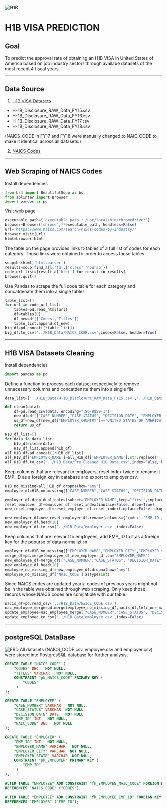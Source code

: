 ![H1B](https://images.techhive.com/images/article/2016/12/h-1b-visa9-100698034-large.jpg)
# __H1B VISA PREDICTION__
## __Goal__
To predict the approval rate of obtaining an H1B VISA in United States of America based on job industry sectors through availabe datasets of the most recent 4 fiscal years.

---------
## __Data Source__
1. [H1B VISA Datasets](https://www.kaggle.com/abishekanbarasan1995/h1b-case-status-prediction) 
*	H-1B_Disclosure_RAW_Data_FY15.csv 
*	H-1B_Disclosure_RAW_Data_FY16.csv 
*	H-1B_Disclosure_RAW_Data_FY17.csv 
*	H-1B_Disclosure_RAW_Data_FY18.csv 

(NAICS_CODE in FY17 and FY18 were manually changed to NAIC_CODE to make it identical across all datasets.)

2. [NAICS Codes](https://www.naics.com/search-naics-codes-by-industry/)

---------
## __Web Scraping of NAICS Codes__
Install dependencies
```python
from bs4 import BeautifulSoup as bs
from splinter import Browser
import pandas as pd
```
Visit web page 
```python
executable_path={'executable_path':'/usr/local/bin/chromedriver'}
browser=Browser('chrome',**executable_path, headless=False)
url='https://www.naics.com/search-naics-codes-by-industry/'
browser.visit(url)
html=browser.html
```
The table on the page provides links to tables of a full list of codes for each category. Those links were obtained in order to access those tables.
```python
soup=bs(html,'html.parser')
results=soup.find_all('td',{'class':'noWrap'})
code_url_list=[result.a['href'] for result in results]
browser.quit()
```
Use Pandas to scrape the full code table for each category and concatdenate them into a single tables.
```python
table_list=[]
for url in code_url_list:
    tables=pd.read_html(url) 
    df=tables[0] 
    df_new=df[['Codes','Titles']] 
    table_list.append(df_new)
big_df=pd.concat([*table_list])
big_df.to_csv('../H1B_Data/NAICS_CODE.csv',index=False, header=True)
```

---
## __H1B VISA Datasets Cleaning__
Install dependencies
```python
import pandas as pd
```
Define a function to process each dataset respectively to remove unnecessary columns and concatdenate them into a single file.
```python
data_list=['../H1B_Data/H-1B_Disclosure_RAW_Data_FY15.csv','../H1B_Data/H-1B_Disclosure_RAW_Data_FY16.csv','../H1B_Data/H-1B_Disclosure_RAW_Data_FY17.csv','../H1B_Data/H-1B_Disclosure_RAW_Data_FY18.csv']

def clean(data):
    df=pd.read_csv(data, encoding="ISO-8859-1")
    new_df=df[["CASE_NUMBER","CASE_STATUS", "DECISION_DATE", "EMPLOYER_NAME","EMPLOYER_CITY","EMPLOYER_STATE", "EMPLOYER_COUNTRY", "NAIC_CODE"]]
    us_df=new_df[new_df["EMPLOYER_COUNTRY"]=="UNITED STATES OF AMERICA"]
    return us_df

H1B_df_list=[]
for data in data_list:
    h1b_df=clean(data)
    H1B_df_list.append(h1b_df)
all_H1B_df=pd.concat([*H1B_df_list]) 
all_H1B_df['EMPLOYER_NAME']=all_H1B_df['EMPLOYER_NAME'].str.replace(',','') 
all_H1B_df.to_csv('../H1B_Data/Pre_Cleaned_H1B_Data.csv',index=False, header=True)
```
Keep columns that are relevant to employers, reset index twice to rename it EMP_ID as a foreign key in database and export to employer.csv.
```python
H1B_no_missing=all_H1B_df.dropna(how='any')
employee_df=H1B_no_missing[["CASE_NUMBER","CASE_STATUS", "DECISION_DATE", "EMPLOYER_NAME","NAIC_CODE"]]

employer_df.drop_duplicates(subset="EMPLOYER_NAME",keep="first",inplace=True)
reset_employer_df=employer_df.reset_index(inplace=False, drop=True)
new_reset_employer_df=reset_employer_df.reset_index(inplace=False, drop=False)

new_employer_df=new_reset_employer_df.rename(columns={'index':'EMP_ID'})
new_employer_df.head(10)
new_employer_df.to_csv('../H1B_Data/employer.csv',index=False)
```
Keep columns that are relevant to employees, add EMP_ID to it as a foreign key for the popurse of data normaliztion.
```python
employer_df=H1B_no_missing[["EMPLOYER_NAME","EMPLOYER_CITY","EMPLOYER_STATE"]]
merge_df=pd.merge(employee_df,new_employer_df,on="EMPLOYER_NAME")
new_employee_df=merge_df[["CASE_NUMBER","CASE_STATUS", "DECISION_DATE", "EMP_ID","NAIC_CODE"]]
new_employee_df.head(10)
employee_no_missing_df=new_employee_df.dropna(how='any')
employee_no_missing_df['NAIC_CODE'].astype(int)
```
Since NAICS codes are updated yearly, codes of previous years might not be in the table was obtained through web scraping. Only keep those records whose NAICS codes are compatible with our table.
```python
nacis_df=pd.read_csv('../H1B_Data/NAICS_CODE.csv')
nac_employee_merge=pd.merge(employee_no_missing_df,nacis_df,left_on='NAIC_CODE',right_on='Codes')
update_employee=nac_employee_merge[["CASE_NUMBER","CASE_STATUS", "DECISION_DATE", "EMP_ID","NAIC_CODE"]]
update_employee.to_csv('../H1B_Data/employee.csv',index=False)
```
---
## __postgreSQL DataBase__
![ERD]('ERD.png')
All datasets (NAICS_CODE.csv, employee.csv and employer.csv) were stored into PostgresSQL database for further analysis. 
```SQL
CREATE TABLE "NAICS_CODE" (
    "CODES" DEC   NOT NULL,
    "TITLES" VARCHAR   NOT NULL,
    CONSTRAINT "pk_NAICS_CODE" PRIMARY KEY (
        "CODES"
     )
);

CREATE TABLE "EMPLOYEE" (
    "CASE_NUMBER" VARCHAR   NOT NULL,
    "CASE_STATUS" VARCHAR  NOT NULL,
    "DECISION_DATE" DATE   NOT NULL,
    "EMP_ID" INT   NOT NULL,
    "NAIC_CODE" DEC   NOT NULL
);

CREATE TABLE "EMPLOYER" (
    "EMP_ID" INT   NOT NULL,
    "EMPLOYER_NAME" VARCHAR   NOT NULL,
    "EMPLOYER_CITY" VARCHAR  NOT NULL,
    "EMPLOYER_STATE" VARCHAR  NOT NULL,
    CONSTRAINT "pk_EMPLOYER" PRIMARY KEY (
        "EMP_ID"
     )
);

ALTER TABLE "EMPLOYEE" ADD CONSTRAINT "fk_EMPLOYEE_NAIC_CODE" FOREIGN KEY("NAIC_CODE")
REFERENCES "NAICS_CODE" ("CODES");

ALTER TABLE "EMPLOYEE" ADD CONSTRAINT "fk_EMPLOYEE_EMP_ID" FOREIGN KEY("EMP_ID")
REFERENCES "EMPLOYER" ("EMP_ID");
```

